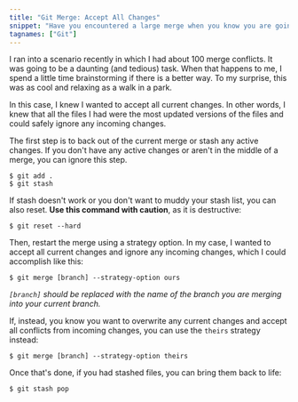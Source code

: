 ```yaml
---
title: "Git Merge: Accept All Changes"
snippet: "Have you encountered a large merge when you know you are going to accept all current or incoming changes? There's a way to achieve without stepping through each file."
tagnames: ["Git"]
---
```


I ran into a scenario recently in which I had about 100 merge conflicts. It was going to be a daunting (and tedious) task. When that happens to me, I spend a little time brainstorming if there is a better way. To my surprise, this was as cool and relaxing as a walk in a park.

In this case, I knew I wanted to accept all current changes. In other words, I knew that all the files I had were the most updated versions of the files and could safely ignore any incoming changes.

The first step is to back out of the current merge or stash any active changes. If you don't have any active changes or aren't in the middle of a merge, you can ignore this step.

    $ git add .
    $ git stash

If stash doesn't work or you don't want to muddy your stash list, you can also reset. **Use this command with caution**, as it is destructive:

    $ git reset --hard

Then, restart the merge using a strategy option. In my case, I wanted to accept all current changes and ignore any incoming changes, which I could accomplish like this:

    $ git merge [branch] --strategy-option ours

_`[branch]` should be replaced with the name of the branch you are merging into your current branch._

If, instead, you know you want to overwrite any current changes and accept all conflicts from incoming changes, you can use the `theirs` strategy instead:

    $ git merge [branch] --strategy-option theirs

Once that's done, if you had stashed files, you can bring them back to life:

    $ git stash pop
